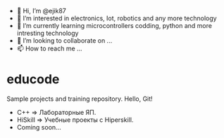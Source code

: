 - 👋 Hi, I’m @ejik87
- 👀 I’m interested in electronics, Iot, robotics and any more technology
- 🌱 I’m currently learning microcontrollers codding, python and more intresting technology
- 💞️ I’m looking to collaborate on ...
- 📫 How to reach me ...

<!---
ejik87/ejik87 is a ✨ special ✨ repository because its `README.md` (this file) appears on your GitHub profile.
You can click the Preview link to take a look at your changes.
--->



# educode
Sample projects and training repository.
Hello, Git!

* C++ => Лабораторные ЯП.
* HiSkill => Учебные проекты с Hiperskill.
* Coming soon...
